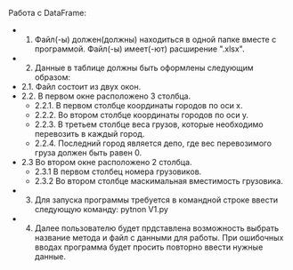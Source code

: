 Работа с DataFrame:
* 1. Файл(-ы) должен(должны) находиться в одной папке вместе с программой. Файл(-ы) имеет(-ют) расширение ".xlsx".<br/>
* 2. Данные в таблице должны быть оформлены следующим образом:<br/>
 * 2.1. Файл состоит из двух окон. <br/>
 * 2.2. В первом окне расположено 3 столбца. <br/> 
   * 2.2.1. В первом столбце координаты городов по оси x.<br/>
   * 2.2.2. Во втором столбце координаты городов по оси y.<br/>
   * 2.2.3. В третьем столбце веса грузов, которые необходимо перевозить в каждый город.<br/>
   * 2.2.4. Последний город является депо, где вес перевозимого груза должен быть равен 0.<br/>
 * 2.3 Во втором окне расположено 2 столбца.<br/>
   * 2.3.1 В первом столбец номера грузовиков.<br/>
   * 2.3.2 Во втором столбце маскимальная вместимость грузовика.<br/>
* 3. Для запуска программы требуется в командной строке ввести следующую команду: pytnon V1.py<br/>
* 4. Далее пользователю будет прдставлена возможность выбрать название метода и файл с данными для работы. При ошибочных вводах программа будет просить повторно ввести нужные данные.
